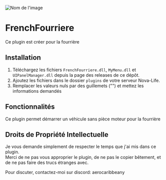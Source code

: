 ![Nom de l'image](https://cdn.discordapp.com/attachments/1166322480978350161/1203782310856495104/659ced7e-9311-4fd2-badb-4cd3f1053699.jpeg?ex=65d258a4&is=65bfe3a4&hm=426c1f4a6210356b7fb606a82457d5a6e49367d47c56ae79ad8d467cddbb9743&)
# FrenchFourriere

Ce plugin est créer pour la fourrière

## Installation

1. Téléchargez les fichiers `FrenchFourriere.dll`, `MyMenu.dll` et `UIPanelManager.dll` depuis la page des releases de ce dépôt.  
2. Ajoutez les fichiers dans le dossier `plugins` de votre serveur Nova-Life.
3. Remplacer les valeurs nuls par des guillemets ("") et mettez les informations demandés 

## Fonctionnalités

Ce plugin permet démarrer un véhicule sans pièce moteur pour la fourrière

## Droits de Propriété Intellectuelle

Je vous demande simplement de respecter le temps que j'ai mis dans ce plugin.  
Merci de ne pas vous approprier le plugin, de ne pas le copier bêtement, et de ne pas faire des trucs étranges avec.

Pour discuter, contactez-moi sur discord: aerocaribbeany  
